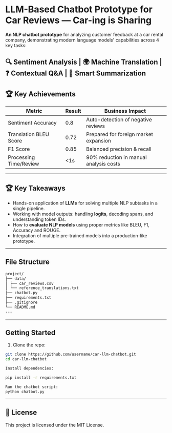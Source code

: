 # LLM-Based Chatbot Prototype for Car Reviews — Car-ing is Sharing

**An NLP chatbot prototype** for analyzing customer feedback at a car rental company, demonstrating modern language models' capabilities across 4 key tasks:

🔍 **Sentiment Analysis** | 🌍 **Machine Translation** | ❓ **Contextual Q&A** | 📝 **Smart Summarization**
---

## 🏆 Key Achievements

| Metric                  | Result   | Business Impact                          |
|-------------------------|----------|------------------------------------------|
| Sentiment Accuracy      | 0.8      | Auto-detection of negative reviews       |
| Translation BLEU Score  | 0.72     | Prepared for foreign market expansion    |
| F1 Score                | 0.85     | Balanced precision & recall              |
| Processing Time/Review  | <1s      | 90% reduction in manual analysis costs   |

---

## 🏆 Key Takeaways

- Hands-on application of **LLMs** for solving multiple NLP subtasks in a single pipeline.
- Working with model outputs: handling **logits**, decoding spans, and understanding token IDs.
- How to **evaluate NLP models** using proper metrics like BLEU, F1, Accuracy and ROUGE.
- Integration of multiple pre-trained models into a production-like prototype.

---

## File Structure
```bash
project/
├── data/
│ ├── car_reviews.csv
│ └── reference_translations.txt
├── chatbot.py
├── requirements.txt
├── .gitignore
└── README.md
---
```
---

##  Getting Started
1. Clone the repo:
```bash
git clone https://github.com/username/car-llm-chatbot.git
cd car-llm-chatbot

Install dependencies:

pip install -r requirements.txt

Run the chatbot script:
python chatbot.py
```
---

## 📄 License

This project is licensed under the MIT License.